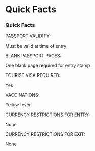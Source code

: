 # Quick Facts

### Quick Facts

PASSPORT VALIDITY:

Must be valid at time of entry

BLANK PASSPORT PAGES:

One blank page required for entry stamp

TOURIST VISA REQUIRED:

Yes

VACCINATIONS:

Yellow fever

CURRENCY RESTRICTIONS FOR ENTRY:

None

CURRENCY RESTRICTIONS FOR EXIT:

None